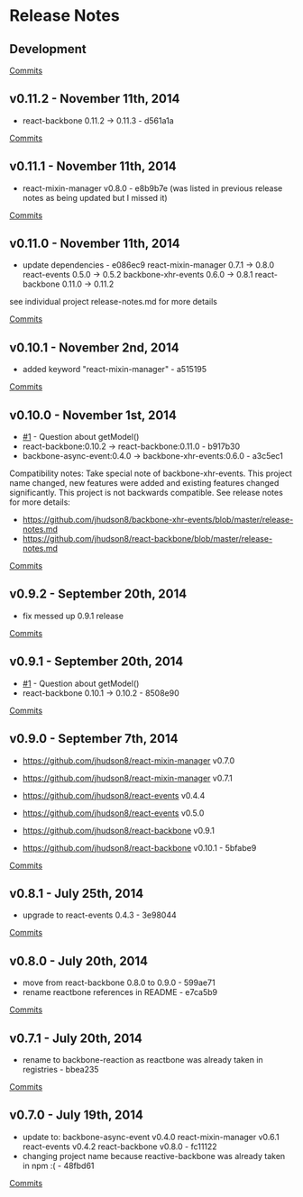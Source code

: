 # Release Notes

## Development

[Commits](https://github.com/jhudson8/backbone-reaction/compare/v0.11.2...master)

## v0.11.2 - November 11th, 2014
- react-backbone 0.11.2 -> 0.11.3 - d561a1a


[Commits](https://github.com/jhudson8/backbone-reaction/compare/v0.11.1...v0.11.2)

## v0.11.1 - November 11th, 2014
- react-mixin-manager v0.8.0 - e8b9b7e
(was listed in previous release notes as being updated but I missed it)


[Commits](https://github.com/jhudson8/backbone-reaction/compare/v0.11.0...v0.11.1)

## v0.11.0 - November 11th, 2014
- update  dependencies - e086ec9
react-mixin-manager 0.7.1 -> 0.8.0
react-events 0.5.0 -> 0.5.2
backbone-xhr-events 0.6.0 -> 0.8.1
react-backbone 0.11.0 -> 0.11.2

see individual project release-notes.md for more details

[Commits](https://github.com/jhudson8/backbone-reaction/compare/v0.10.1...v0.11.0)

## v0.10.1 - November 2nd, 2014
- added keyword "react-mixin-manager" - a515195


[Commits](https://github.com/jhudson8/backbone-reaction/compare/v0.10.0...v0.10.1)

## v0.10.0 - November 1st, 2014
- [#1](https://github.com/jhudson8/backbone-reaction/issues/1) - Question about getModel()
- react-backbone:0.10.2 -> react-backbone:0.11.0 - b917b30
- backbone-async-event:0.4.0 -> backbone-xhr-events:0.6.0 - a3c5ec1

Compatibility notes:
Take special note of backbone-xhr-events.  This project name changed, new features were added and existing features changed significantly. This project is not backwards compatible.  See release notes for more details:

- https://github.com/jhudson8/backbone-xhr-events/blob/master/release-notes.md
- https://github.com/jhudson8/react-backbone/blob/master/release-notes.md

[Commits](https://github.com/jhudson8/backbone-reaction/compare/v0.9.2...v0.10.0)

## v0.9.2 - September 20th, 2014
- fix messed up 0.9.1 release

[Commits](https://github.com/jhudson8/backbone-reaction/compare/v0.9.1...master)

## v0.9.1 - September 20th, 2014
- [#1](https://github.com/jhudson8/backbone-reaction/issues/1) - Question about getModel()
- react-backbone 0.10.1 -> 0.10.2 - 8508e90

[Commits](https://github.com/jhudson8/backbone-reaction/compare/v0.9.0...v0.9.1)

## v0.9.0 - September 7th, 2014
 -  https://github.com/jhudson8/react-mixin-manager v0.7.0 
 +  https://github.com/jhudson8/react-mixin-manager v0.7.1 
 -  https://github.com/jhudson8/react-events v0.4.4 
 +  https://github.com/jhudson8/react-events v0.5.0    
 -  https://github.com/jhudson8/react-backbone v0.9.1 
 +  https://github.com/jhudson8/react-backbone v0.10.1 - 5bfabe9

[Commits](https://github.com/jhudson8/backbone-reaction/compare/v0.8.1...v0.9.0)

## v0.8.1 - July 25th, 2014
- upgrade to react-events 0.4.3 - 3e98044

[Commits](https://github.com/jhudson8/backbone-reaction/compare/v0.8.0...v0.8.1)

## v0.8.0 - July 20th, 2014
- move from react-backbone 0.8.0 to 0.9.0 - 599ae71
- rename reactbone references in README - e7ca5b9

[Commits](https://github.com/jhudson8/backbone-reaction/compare/v0.7.1...v0.8.0)

## v0.7.1 - July 20th, 2014
- rename to backbone-reaction as reactbone was already taken in registries - bbea235

[Commits](https://github.com/jhudson8/reactbone/compare/v0.7.0...v0.7.1)

## v0.7.0 - July 19th, 2014
- update to: 
    backbone-async-event v0.4.0
    react-mixin-manager v0.6.1
    react-events v0.4.2
    react-backbone v0.8.0 - fc11122
- changing project name because reactive-backbone was already taken in npm :( - 48fbd61

[Commits](https://github.com/jhudson8/reactbone/compare/e66b975...v0.7.0)
